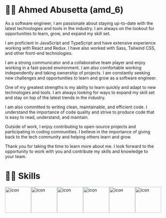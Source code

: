 <!-- <p align="center">
<a href="https://git.io/typing-svg"><img src="https://readme-typing-svg.demolab.com?font=Fira+Code&pause=1000&width=435&lines=Muhammad+Naja+-+Software+Engineer;%2B5+Years+of+coding+Experience+;Always+learning+new+things" alt="Typing SVG" /></a>
  

</p> -->

<!-- Social icons section -->
<!-- <p align="center">
  <a href="https://www.youtube.com/@codeawy"><img width="32px" alt="Youtube" title="Youtube" src="https://i.imgur.com/lJdUxn6.png"/></a>
  &#8287;&#8287;&#8287;&#8287;&#8287;
  <a href="https://twitter.com/DenverCoder1"><img width="32px" alt="Twitter" title="Twitter" src="https://i.imgur.com/3YU1CER.png"/></a>
  &#8287;&#8287;&#8287;&#8287;&#8287;
  <a href="https://www.codeawy.com/" alt="Discord" title="Dev Pro Tips Discord Server"><img width="32px" src="https://i.imgur.com/JU4wMxu.png"/></a>
  &#8287;&#8287;&#8287;&#8287;&#8287;
</p>

<br/> -->

# 👩‍💻 Ahmed Abusetta (amd_6)

As a software engineer, I am passionate about staying up-to-date with the latest technologies and tools in the industry. I am always on the lookout for opportunities to learn, grow, and expand my skill set.

I am proficient in JavaScript and TypeScript and have extensive experience working with React and Redux. I have also worked with  Sass, Tailwind CSS, and other front-end technologies.

I am a strong communicator and a collaborative team player and enjoy working in a fast-paced environment. I am also comfortable working independently and taking ownership of projects. I am constantly seeking new challenges and opportunities to learn and grow as a software engineer.

One of my greatest strengths is my ability to learn quickly and adapt to new technologies and tools. I am always looking for ways to expand my skill set and stay on top of the latest trends in the industry.

I am also committed to writing clean, maintainable, and efficient code. I understand the importance of code quality and strive to produce code that is easy to read, understand, and maintain.

Outside of work, I enjoy contributing to open-source projects and participating in coding communities. I believe in the importance of giving back to the tech community and helping others learn and grow.

Thank you for taking the time to learn more about me. I look forward to the opportunity to work with you and contribute my skills and knowledge to your team.

# 🤹‍♀️ Skills

<div style="display: flex; align-items: flex-start;">
  <img src="https://techstack-generator.vercel.app/js-icon.svg" alt="icon" width="86" height="86" />
  <img src="https://techstack-generator.vercel.app/ts-icon.svg" alt="icon" width="86" height="86" />
  <img src="https://techstack-generator.vercel.app/react-icon.svg" alt="icon" width="86" height="86" />
  <img src="https://techstack-generator.vercel.app/redux-icon.svg" alt="icon" width="86" height="86" />
  <img src="https://techstack-generator.vercel.app/sass-icon.svg" alt="icon" width="86" height="86" />
<!--   <img src="https://techstack-generator.vercel.app/webpack-icon.svg" alt="icon" width="86" height="86" /> -->
<!--   <img src="https://techstack-generator.vercel.app/eslint-icon.svg" alt="icon" width="86" height="86" /> -->
  <img src="https://techstack-generator.vercel.app/github-icon.svg" alt="icon" width="86" height="86" />
</div>
